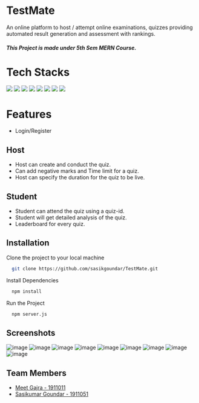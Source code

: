 # TestMate

An online platform to host / attempt online examinations, quizzes providing automated result generation and assessment with rankings.

##### This Project is made under 5th Sem MERN Course.

# Tech Stacks

<span>
<img src="https://img.shields.io/badge/Node.js-43853D?style=for-the-badge&logo=node.js&logoColor=white">
<img src="https://img.shields.io/badge/Express.js-404D59?style=for-the-badge">
<img src="https://img.shields.io/badge/MongoDB-4EA94B?style=for-the-badge&logo=mongodb&logoColor=white">
<img src="https://img.shields.io/badge/react%20-%2320232a.svg?&style=for-the-badge&logo=react&logoColor=%2361DAFB"/>
<img src="https://img.shields.io/badge/HTML5-E34F26?style=for-the-badge&logo=html5&logoColor=white">
<img src="https://img.shields.io/badge/CSS3-1572B6?style=for-the-badge&logo=css3&logoColor=white">
<img src="https://img.shields.io/badge/JavaScript-323330?style=for-the-badge&logo=javascript&logoColor=F7DF1E">
<img src="https://img.shields.io/badge/Bootstrap-563D7C?style=for-the-badge&logo=bootstrap&logoColor=white">
</span>

# Features

-  Login/Register

## Host

-  Host can create and conduct the quiz.
-  Can add negative marks and Time limit for a quiz.
-  Host can specify the duration for the quiz to be live.

## Student

-  Student can attend the quiz using a quiz-id.
-  Student will get detailed analysis of the quiz.
-  Leaderboard for every quiz.

## Installation

Clone the project to your local machine

```bash
  git clone https://github.com/sasikgoundar/TestMate.git
```

Install Dependencies

```bash
  npm install
```

Run the Project

```bash
  npm server.js
```

## Screenshots

![image](https://user-images.githubusercontent.com/56561152/147336276-30119fa0-5a48-4ced-a3bd-9dbcc586fc8b.png)
![image](https://user-images.githubusercontent.com/56561152/147336355-39cd395f-918a-485d-a21e-cac5fea298f3.png)
![image](https://user-images.githubusercontent.com/56561152/147336517-17aa59d1-7065-4c93-9135-a1cc5863cd6b.png)
![image](https://user-images.githubusercontent.com/56561152/147336631-5ad8199b-1368-41f9-9219-6de6c1b9d1fb.png)
![image](https://user-images.githubusercontent.com/56561152/147336962-f6a1af2e-ac1a-42b0-a610-d3aec4dcd86c.png)
![image](https://user-images.githubusercontent.com/56561152/147337044-2f278367-2759-4f27-8611-d2bf2423851f.png)
![image](https://user-images.githubusercontent.com/56561152/147337140-3adb0742-29f3-4e75-9da9-6452dd532265.png)
![image](https://user-images.githubusercontent.com/56561152/147337210-ae155cac-f105-4856-ad22-623e80276ce0.png)
![image](https://user-images.githubusercontent.com/56561152/147337294-c49001e1-ca89-475b-b0ae-63c5e9111571.png)

## Team Members

-  [Meet Gajra - 1911011](https://github.com/Meetg1)
-  [Sasikumar Goundar - 1911051](https://github.com/sasikgoundar)
